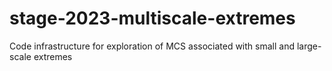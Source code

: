 # stage-2023-multiscale-extremes
Code infrastructure for exploration of MCS associated with small and large-scale extremes
